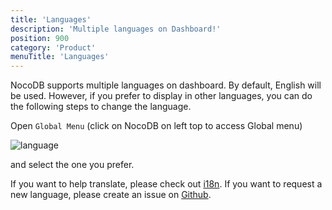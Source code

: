 ```yaml
---
title: 'Languages'
description: 'Multiple languages on Dashboard!'
position: 900
category: 'Product'
menuTitle: 'Languages'
---
```


NocoDB supports multiple languages on dashboard. By default, English will be used. However, if you prefer to display in other languages, you can do the following steps to change the language.

Open `Global Menu` (click on NocoDB on left top to access Global menu)

![language](https://github.com/nocodb/nocodb/assets/86527202/1b62dc7f-72c8-41ce-be43-7f4dd62be824)

and select the one you prefer.

If you want to help translate, please check out <a href ="../engineering/translation" target="_blank">i18n</a>. If you want to request a new language, please create an issue on <a href="https://github.com/nocodb/nocodb/issues" target="_blank">Github</a>.
